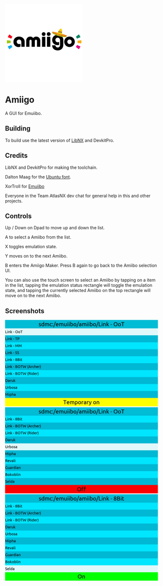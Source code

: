 ![Logo](icon.jpg)
# Amiigo
A GUI for Emuiibo.

## Building
To build use the latest version of [LibNX](https://github.com/switchbrew/libnx) and DevkitPro.

## Credits
LibNX and DevkitPro for making the toolchain.

Dalton Maag for the [Ubuntu font](https://fonts.google.com/specimen/Ubuntu).

XorTroll for [Emuiibo](https://github.com/XorTroll/emuiibo)

Everyone in the Team AtlasNX dev chat  for general help in this and other projects.

## Controls
Up / Down on Dpad to move up and down the list.

A to select a Amiibo from the list.

X toggles emulation state.

Y moves on to the next Amiibo.

B enters the Amiigo Maker. Press B again to go back to the Amiibo selection UI.

You can also use the touch screen to select an Amiibo by tapping on a item in the list, tapping the emulation status rectangle will toggle the emulation state, and tapping the currently selected Amiibo on the top rectangle will move on to the next Amiibo.

## Screenshots
![Image](https://raw.githubusercontent.com/CompSciOrBust/Amiigo/master/Screenshots/Screenshot_1.jpg)
![Image](https://raw.githubusercontent.com/CompSciOrBust/Amiigo/master/Screenshots/Screenshot_2.jpg)
![Image](https://raw.githubusercontent.com/CompSciOrBust/Amiigo/master/Screenshots/Screenshot_3.jpg)
